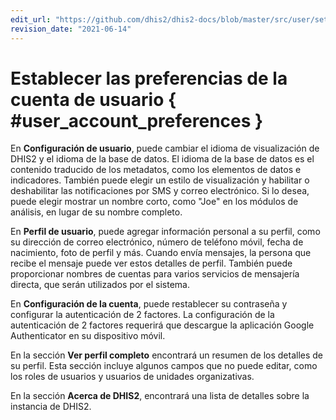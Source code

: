 ```yaml
---
edit_url: "https://github.com/dhis2/dhis2-docs/blob/master/src/user/set-user-account-preferences.md"
revision_date: "2021-06-14"
---
```


# Establecer las preferencias de la cuenta de usuario { #user_account_preferences }

En **Configuración de usuario**, puede cambiar el idioma de visualización de DHIS2 y el idioma de la base de datos. El idioma de la base de datos es el contenido traducido de los metadatos, como los elementos de datos e indicadores. También puede elegir un estilo de visualización y habilitar o deshabilitar las notificaciones por SMS y correo electrónico. Si lo desea, puede elegir mostrar un nombre corto, como "Joe" en los módulos de análisis, en lugar de su nombre completo.

En **Perfil de usuario**, puede agregar información personal a su perfil, como su dirección de correo electrónico, número de teléfono móvil, fecha de nacimiento, foto de perfil y más. Cuando envía mensajes, la persona que recibe el mensaje puede ver estos detalles de perfil. También puede proporcionar nombres de cuentas para varios servicios de mensajería directa, que serán utilizados por el sistema.

En **Configuración de la cuenta**, puede restablecer su contraseña y configurar la autenticación de 2 factores. La configuración de la autenticación  de 2 factores requerirá que descargue la aplicación Google Authenticator en su dispositivo móvil.

En la sección **Ver perfil completo** encontrará un resumen de los detalles de su perfil. Esta sección incluye algunos campos que no puede editar, como los roles de usuarios y usuarios de unidades organizativas.

En la sección **Acerca de DHIS2**, encontrará una lista de detalles sobre la instancia de DHIS2.
